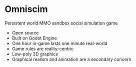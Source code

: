 # Omniscim

Persistent world MMO sandbox social simulation game

- Open source
- Built on Godot Engine
- One hour in-game lasts one minute real-world
- Game rules are reality-centric
- Low-poly 3D graphics
- Graphical realism and animation are a secondary concern 
